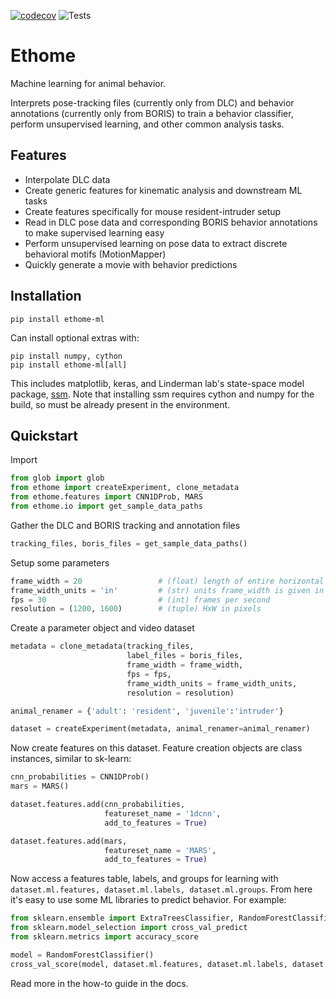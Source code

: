 [![codecov](https://codecov.io/gh/benlansdell/ethome/branch/master/graph/badge.svg?token=IJ0JJBOGGS)](https://codecov.io/gh/benlansdell/ethome)
![Tests](https://github.com/benlansdell/ethome/actions/workflows/workflow.yml/badge.svg)

# Ethome

Machine learning for animal behavior.

Interprets pose-tracking files (currently only from DLC) and behavior annotations (currently only from BORIS) to train a behavior classifier, perform unsupervised learning, and other common analysis tasks. 

## Features

* Interpolate DLC data 
* Create generic features for kinematic analysis and downstream ML tasks
* Create features specifically for mouse resident-intruder setup
* Read in DLC pose data and corresponding BORIS behavior annotations to make supervised learning easy
* Perform unsupervised learning on pose data to extract discrete behavioral motifs (MotionMapper)
* Quickly generate a movie with behavior predictions

## Installation

```
pip install ethome-ml
```

Can install optional extras with:

```
pip install numpy, cython
pip install ethome-ml[all]
```

This includes matplotlib, keras, and Linderman lab's state-space model package, [ssm](https://github.com/lindermanlab/ssm). Note that installing ssm requires cython and numpy for the build, so must be already present in the environment. 

## Quickstart

Import
```python
from glob import glob 
from ethome import createExperiment, clone_metadata
from ethome.features import CNN1DProb, MARS
from ethome.io import get_sample_data_paths
```

Gather the DLC and BORIS tracking and annotation files
```python
tracking_files, boris_files = get_sample_data_paths()
```

Setup some parameters
```python
frame_width = 20                 # (float) length of entire horizontal shot
frame_width_units = 'in'         # (str) units frame_width is given in
fps = 30                         # (int) frames per second
resolution = (1200, 1600)        # (tuple) HxW in pixels
```

Create a parameter object and video dataset
```python
metadata = clone_metadata(tracking_files, 
                          label_files = boris_files, 
                          frame_width = frame_width, 
                          fps = fps, 
                          frame_width_units = frame_width_units, 
                          resolution = resolution)

animal_renamer = {'adult': 'resident', 'juvenile':'intruder'}

dataset = createExperiment(metadata, animal_renamer=animal_renamer)
```

Now create features on this dataset. Feature creation objects are class instances, similar to sk-learn:
```python
cnn_probabilities = CNN1DProb()
mars = MARS()

dataset.features.add(cnn_probabilities, 
                     featureset_name = '1dcnn', 
                     add_to_features = True)

dataset.features.add(mars, 
                     featureset_name = 'MARS', 
                     add_to_features = True)
```

Now access a features table, labels, and groups for learning with `dataset.ml.features, dataset.ml.labels, dataset.ml.groups`. From here it's easy to use some ML libraries to predict behavior. For example:
```python
from sklearn.ensemble import ExtraTreesClassifier, RandomForestClassifier
from sklearn.model_selection import cross_val_predict
from sklearn.metrics import accuracy_score

model = RandomForestClassifier()
cross_val_score(model, dataset.ml.features, dataset.ml.labels, dataset.ml.groups)
```

Read more in the how-to guide in the docs.

